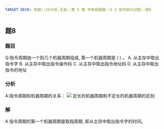 ```yaml
---
TARGET DECK: 刷题::25计组-王道::第 5 章 中央处理器::5.2 指令执行过程::题8
---
```

## 题8
### 题目
Q:指令周期由一个到几个机器周期组成, 第一个机器周期是 ( ) 。
A. 从主存中取出指令字
B. 从主存中取出指令操作码
C. 从主存中取出指令地址码
D. 从主存中取出指令的地址
### 分析
A:指令周期和机器周期的关系：
![](https://img.hwenyi.live/202409221807296.webp)
定长的机器周期和不定长的机器周期的区别
### 解
A
指令周期的第一个机器周期是取指周期, 即从主存中取出指令字的时间。
